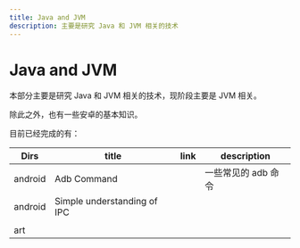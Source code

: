 ```yaml
---
title: Java and JVM
description: 主要是研究 Java 和 JVM 相关的技术
---
```

# Java and JVM

本部分主要是研究 Java 和 JVM 相关的技术，现阶段主要是 JVM 相关。

除此之外，也有一些安卓的基本知识。

目前已经完成的有：

| Dirs    | title                       | link | description         |
| ------- | --------------------------- | ---- | ------------------- |
| android | Adb Command                 |      | 一些常见的 adb 命令 |
| android | Simple understanding of IPC |      |                     |
|         |                             |      |                     |
| art     |                             |      |                     |

